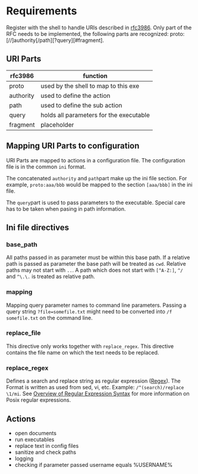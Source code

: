 # Requirements

Register with the shell to handle URIs described in [rfc3986][1]. Only part 
of the RFC needs to be implemented, the following parts are recognized:
proto:[//]authority[/path][?query][#fragment].

## URI Parts
| rfc3986 | function                             |
|---------|--------------------------------------|
| proto   | used by the shell to map to this exe |
| authority | used to define the action |
| path | used to define the sub action |
| query | holds all parameters for the executable |
| fragment | placeholder |

## Mapping URI Parts to configuration
URI Parts are mapped to actions in a configuration file. The configuration file 
is in the common `ini` format.

The concatenated `authority` and `path`part make up the ini file section.
For example, `proto:aaa/bbb` would be mapped to the section `[aaa/bbb]`
in the ini file.

The `query`part is used to pass parameters to the executable. Special care
has to be taken when pasing in path information. 

## Ini file directives

### base_path
All paths passed in as parameter must be within this base path. If a relative 
path is passed as parameter the base path will be treated as `cwd`. Relative 
paths may not start with `..`. A path which does not start with `[^A-Z:]`, 
`^/` and `^\.\.` is treated as relative path.

### mapping
Mapping query parameter names to command line parameters. Passing a query 
string `?file=somefile.txt` might need to be converted into `/f somefile.txt`
on the command line.

### replace_file
This directive only works together with `replace_regex`. This directive
contains the file name on which the text needs to be replaced.

### replace_regex
Defines a search and replace string as regular expression ([Regex][2]). The 
Format is written as used from sed, vi, etc. Example:
`/^(search)/replace \1/mi`.
See [Overview of Regular Expression Syntax][3] for more information on Posix regular expressions.

## Actions
- open documents
- run executables
- replace text in config files
- sanitize and check paths
- logging
- checking if parameter passed username equals %USERNAME%

[1]: https://tools.ietf.org/html/rfc3986
[2]: https://www.gnu.org/software/libc/manual/html_node/Regular-Expressions.html#Regular-Expressions
[3]: https://www.gnu.org/software/sed/manual/html_node/Regular-Expressions.html
